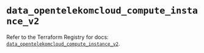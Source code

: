 # `data_opentelekomcloud_compute_instance_v2`

Refer to the Terraform Registry for docs: [`data_opentelekomcloud_compute_instance_v2`](https://registry.terraform.io/providers/opentelekomcloud/opentelekomcloud/1.36.30/docs/data-sources/compute_instance_v2).
